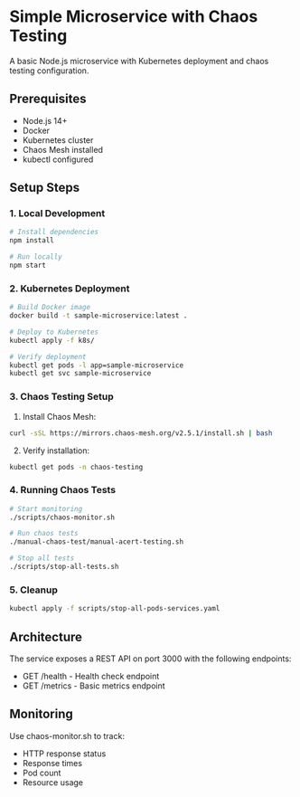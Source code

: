 # Simple Microservice with Chaos Testing

A basic Node.js microservice with Kubernetes deployment and chaos testing configuration.

## Prerequisites

- Node.js 14+
- Docker
- Kubernetes cluster
- Chaos Mesh installed
- kubectl configured

## Setup Steps

### 1. Local Development

```bash
# Install dependencies
npm install

# Run locally
npm start
```

### 2. Kubernetes Deployment

```bash
# Build Docker image
docker build -t sample-microservice:latest .

# Deploy to Kubernetes
kubectl apply -f k8s/

# Verify deployment
kubectl get pods -l app=sample-microservice
kubectl get svc sample-microservice
```

### 3. Chaos Testing Setup

1. Install Chaos Mesh:

```bash
curl -sSL https://mirrors.chaos-mesh.org/v2.5.1/install.sh | bash
```

2. Verify installation:

```bash
kubectl get pods -n chaos-testing
```

### 4. Running Chaos Tests

```bash
# Start monitoring
./scripts/chaos-monitor.sh

# Run chaos tests
./manual-chaos-test/manual-acert-testing.sh

# Stop all tests
./scripts/stop-all-tests.sh
```

### 5. Cleanup

```bash
kubectl apply -f scripts/stop-all-pods-services.yaml
```

## Architecture

The service exposes a REST API on port 3000 with the following endpoints:

- GET /health - Health check endpoint
- GET /metrics - Basic metrics endpoint

## Monitoring

Use chaos-monitor.sh to track:

- HTTP response status
- Response times
- Pod count
- Resource usage
